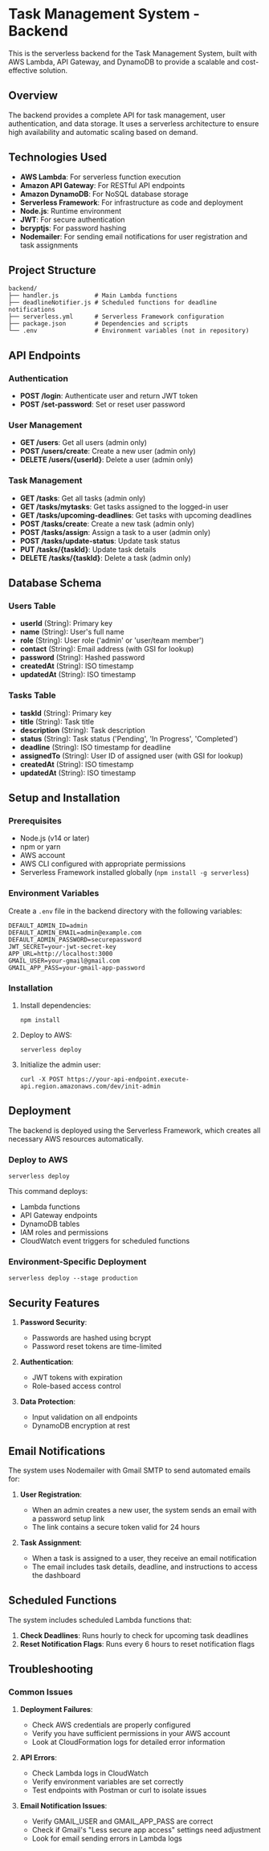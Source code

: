 # Task Management System - Backend

This is the serverless backend for the Task Management System, built with AWS Lambda, API Gateway, and DynamoDB to provide a scalable and cost-effective solution.

## Overview

The backend provides a complete API for task management, user authentication, and data storage. It uses a serverless architecture to ensure high availability and automatic scaling based on demand.

## Technologies Used

- **AWS Lambda**: For serverless function execution
- **Amazon API Gateway**: For RESTful API endpoints
- **Amazon DynamoDB**: For NoSQL database storage
- **Serverless Framework**: For infrastructure as code and deployment
- **Node.js**: Runtime environment
- **JWT**: For secure authentication
- **bcryptjs**: For password hashing
- **Nodemailer**: For sending email notifications for user registration and task assignments

## Project Structure

```
backend/
├── handler.js          # Main Lambda functions
├── deadlineNotifier.js # Scheduled functions for deadline notifications
├── serverless.yml      # Serverless Framework configuration
├── package.json        # Dependencies and scripts
└── .env                # Environment variables (not in repository)
```

## API Endpoints

### Authentication

- **POST /login**: Authenticate user and return JWT token
- **POST /set-password**: Set or reset user password

### User Management

- **GET /users**: Get all users (admin only)
- **POST /users/create**: Create a new user (admin only)
- **DELETE /users/{userId}**: Delete a user (admin only)

### Task Management

- **GET /tasks**: Get all tasks (admin only)
- **GET /tasks/mytasks**: Get tasks assigned to the logged-in user
- **GET /tasks/upcoming-deadlines**: Get tasks with upcoming deadlines
- **POST /tasks/create**: Create a new task (admin only)
- **POST /tasks/assign**: Assign a task to a user (admin only)
- **POST /tasks/update-status**: Update task status
- **PUT /tasks/{taskId}**: Update task details
- **DELETE /tasks/{taskId}**: Delete a task (admin only)

## Database Schema

### Users Table

- **userId** (String): Primary key
- **name** (String): User's full name
- **role** (String): User role ('admin' or 'user/team member')
- **contact** (String): Email address (with GSI for lookup)
- **password** (String): Hashed password
- **createdAt** (String): ISO timestamp
- **updatedAt** (String): ISO timestamp

### Tasks Table

- **taskId** (String): Primary key
- **title** (String): Task title
- **description** (String): Task description
- **status** (String): Task status ('Pending', 'In Progress', 'Completed')
- **deadline** (String): ISO timestamp for deadline
- **assignedTo** (String): User ID of assigned user (with GSI for lookup)
- **createdAt** (String): ISO timestamp
- **updatedAt** (String): ISO timestamp

## Setup and Installation

### Prerequisites

- Node.js (v14 or later)
- npm or yarn
- AWS account
- AWS CLI configured with appropriate permissions
- Serverless Framework installed globally (`npm install -g serverless`)

### Environment Variables

Create a `.env` file in the backend directory with the following variables:

```
DEFAULT_ADMIN_ID=admin
DEFAULT_ADMIN_EMAIL=admin@example.com
DEFAULT_ADMIN_PASSWORD=securepassword
JWT_SECRET=your-jwt-secret-key
APP_URL=http://localhost:3000
GMAIL_USER=your-gmail@gmail.com
GMAIL_APP_PASS=your-gmail-app-password
```

### Installation

1. Install dependencies:
   ```
   npm install
   ```

2. Deploy to AWS:
   ```
   serverless deploy
   ```

3. Initialize the admin user:
   ```
   curl -X POST https://your-api-endpoint.execute-api.region.amazonaws.com/dev/init-admin
   ```

## Deployment

The backend is deployed using the Serverless Framework, which creates all necessary AWS resources automatically.

### Deploy to AWS

```
serverless deploy
```

This command deploys:
- Lambda functions
- API Gateway endpoints
- DynamoDB tables
- IAM roles and permissions
- CloudWatch event triggers for scheduled functions

### Environment-Specific Deployment

```
serverless deploy --stage production
```

## Security Features

1. **Password Security**:
   - Passwords are hashed using bcrypt
   - Password reset tokens are time-limited

2. **Authentication**:
   - JWT tokens with expiration
   - Role-based access control

3. **Data Protection**:
   - Input validation on all endpoints
   - DynamoDB encryption at rest

## Email Notifications

The system uses Nodemailer with Gmail SMTP to send automated emails for:

1. **User Registration**: 
   - When an admin creates a new user, the system sends an email with a password setup link
   - The link contains a secure token valid for 24 hours

2. **Task Assignment**: 
   - When a task is assigned to a user, they receive an email notification
   - The email includes task details, deadline, and instructions to access the dashboard

## Scheduled Functions

The system includes scheduled Lambda functions that:

1. **Check Deadlines**: Runs hourly to check for upcoming task deadlines
2. **Reset Notification Flags**: Runs every 6 hours to reset notification flags

## Troubleshooting

### Common Issues

1. **Deployment Failures**:
   - Check AWS credentials are properly configured
   - Verify you have sufficient permissions in your AWS account
   - Look at CloudFormation logs for detailed error information

2. **API Errors**:
   - Check Lambda logs in CloudWatch
   - Verify environment variables are set correctly
   - Test endpoints with Postman or curl to isolate issues

3. **Email Notification Issues**:
   - Verify GMAIL_USER and GMAIL_APP_PASS are correct
   - Check if Gmail's "Less secure app access" settings need adjustment
   - Look for email sending errors in Lambda logs